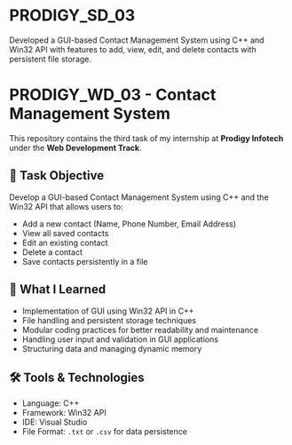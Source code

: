 # PRODIGY_SD_03
Developed a GUI-based Contact Management System using C++ and Win32 API with features to add, view, edit, and delete contacts with persistent file storage.
# PRODIGY_WD_03 - Contact Management System

This repository contains the third task of my internship at **Prodigy Infotech** under the **Web Development Track**.

## 🚀 Task Objective

Develop a GUI-based Contact Management System using C++ and the Win32 API that allows users to:

- Add a new contact (Name, Phone Number, Email Address)
- View all saved contacts
- Edit an existing contact
- Delete a contact
- Save contacts persistently in a file

## 🧠 What I Learned

- Implementation of GUI using Win32 API in C++
- File handling and persistent storage techniques
- Modular coding practices for better readability and maintenance
- Handling user input and validation in GUI applications
- Structuring data and managing dynamic memory

## 🛠️ Tools & Technologies

- Language: C++
- Framework: Win32 API
- IDE: Visual Studio
- File Format: `.txt` or `.csv` for data persistence
